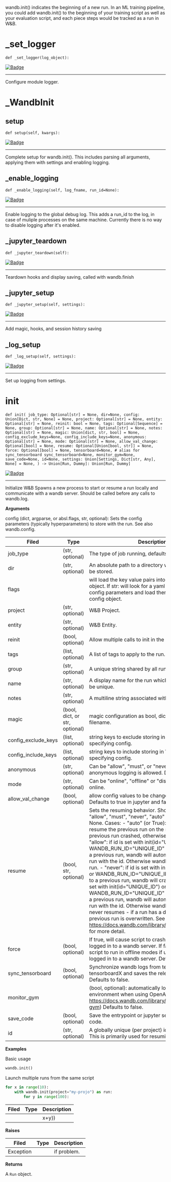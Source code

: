 wandb.init() indicates the beginning of a new run. In an ML training pipeline,
you could add wandb.init() to the beginning of your training script as well as
your evaluation script, and each piece steps would be tracked as a run in W&B.
# _set_logger
`def _set_logger(log_object): `

[![Badge](https://img.shields.io/badge/View%20source%20on%20GitHub-black?style=for-the-badge&logo=github)](https://github.com/wandb/client/tree/master/wandb/sdk/wandb_init.py#L40-#L43)

****
    
Configure module logger.
    
# _WandbInit
## setup
`def setup(self, kwargs): `

[![Badge](https://img.shields.io/badge/View%20source%20on%20GitHub-black?style=for-the-badge&logo=github)](https://github.com/wandb/client/tree/master/wandb/sdk/wandb_init.py#L62-#L158)

****
    
Complete setup for wandb.init(). This includes parsing all arguments,
applying them with settings and enabling logging.
    
## _enable_logging
`def _enable_logging(self, log_fname, run_id=None): `

[![Badge](https://img.shields.io/badge/View%20source%20on%20GitHub-black?style=for-the-badge&logo=github)](https://github.com/wandb/client/tree/master/wandb/sdk/wandb_init.py#L167-#L200)

****
    
Enable logging to the global debug log.  This adds a run_id to the log,
in case of muliple processes on the same machine.
Currently there is no way to disable logging after it's enabled.
    
## _jupyter_teardown
`def _jupyter_teardown(self): `

[![Badge](https://img.shields.io/badge/View%20source%20on%20GitHub-black?style=for-the-badge&logo=github)](https://github.com/wandb/client/tree/master/wandb/sdk/wandb_init.py#L232-#L245)

****
    
Teardown hooks and display saving, called with wandb.finish
    
## _jupyter_setup
`def _jupyter_setup(self, settings): `

[![Badge](https://img.shields.io/badge/View%20source%20on%20GitHub-black?style=for-the-badge&logo=github)](https://github.com/wandb/client/tree/master/wandb/sdk/wandb_init.py#L247-#L269)

****
    
Add magic, hooks, and session history saving
    
## _log_setup
`def _log_setup(self, settings): `

[![Badge](https://img.shields.io/badge/View%20source%20on%20GitHub-black?style=for-the-badge&logo=github)](https://github.com/wandb/client/tree/master/wandb/sdk/wandb_init.py#L271-#L304)

****
    
Set up logging from settings.
    
# init
`def init( job_type: Optional[str] = None, dir=None, config: Union[Dict, str, None] = None, project: Optional[str] = None, entity: Optional[str] = None, reinit: bool = None, tags: Optional[Sequence] = None, group: Optional[str] = None, name: Optional[str] = None, notes: Optional[str] = None, magic: Union[dict, str, bool] = None, config_exclude_keys=None, config_include_keys=None, anonymous: Optional[str] = None, mode: Optional[str] = None, allow_val_change: Optional[bool] = None, resume: Optional[Union[bool, str]] = None, force: Optional[bool] = None, tensorboard=None, # alias for sync_tensorboard sync_tensorboard=None, monitor_gym=None, save_code=None, id=None, settings: Union[Settings, Dict[str, Any], None] = None, ) -> Union[Run, Dummy]: Union[Run, Dummy]`

[![Badge](https://img.shields.io/badge/View%20source%20on%20GitHub-black?style=for-the-badge&logo=github)](https://github.com/wandb/client/tree/master/wandb/sdk/wandb_init.py#L456-#L613)

****
    
Initialize W&B
Spawns a new process to start or resume a run locally and communicate with a
wandb server. Should be called before any calls to wandb.log.

    
**Arguments**
    
config (dict, argparse, or absl.flags, str, optional):
    Sets the config parameters (typically hyperparameters) to store with the
    run. See also wandb.config.

    
| **Filed** | **Type** | **Description** |
|--|--|--|
| job_type | (str, optional) | The type of job running, defaults to 'train' |
| dir | (str, optional) | An absolute path to a directory where metadata will be stored. |
| flags |  | will load the key value pairs into the runs config object. If str: will look for a yaml file that includes config parameters and load them into the run's config object. |
| project | (str, optional) | W&B Project. |
| entity | (str, optional) | W&B Entity. |
| reinit | (bool, optional) | Allow multiple calls to init in the same process. |
| tags | (list, optional) | A list of tags to apply to the run. |
| group | (str, optional) | A unique string shared by all runs in a given group. |
| name | (str, optional) | A display name for the run which does not have to be unique. |
| notes | (str, optional) | A multiline string associated with the run. |
| magic | (bool, dict, or str, optional) | magic configuration as bool, dict, json string, yaml filename. |
| config_exclude_keys | (list, optional) | string keys to exclude storing in W&B when specifying config. |
| config_include_keys | (list, optional) | string keys to include storing in W&B when specifying config. |
| anonymous | (str, optional) | Can be "allow", "must", or "never". Controls whether anonymous logging is allowed. Defaults to never. |
| mode | (str, optional) | Can be "online", "offline" or "disabled". Defaults to online. |
| allow_val_change | (bool, optional) | allow config values to be changed after setting. Defaults to true in jupyter and false otherwise. |
| resume | (bool, str, optional) | Sets the resuming behavior. Should be one of: "allow", "must", "never", "auto" or None. Defaults to None. Cases: - "auto" (or True): automatically resume the previous run on the same machine. if the previous run crashed, otherwise starts a new run. - "allow": if id is set with init(id="UNIQUE_ID") or WANDB_RUN_ID="UNIQUE_ID" and it is identical to a previous run, wandb will automatically resume the run with the id. Otherwise wandb will start a new run. - "never": if id is set with init(id="UNIQUE_ID") or WANDB_RUN_ID="UNIQUE_ID" and it is identical to a previous run, wandb will crash. - "must": if id is set with init(id="UNIQUE_ID") or WANDB_RUN_ID="UNIQUE_ID" and it is identical to a previous run, wandb will automatically resume the run with the id. Otherwise wandb will crash. - None: never resumes - if a run has a duplicate run_id the previous run is overwritten. See https://docs.wandb.com/library/advanced/resuming for more detail. |
| force | (bool, optional) | If true, will cause script to crash if user can't or isn't logged in to a wandb server. If false, will cause script to run in offline modes if user can't or isn't logged in to a wandb server. Defaults to false. |
| sync_tensorboard | (bool, optional) | Synchronize wandb logs from tensorboard or tensorboardX and saves the relevant events file. Defaults to false. |
| monitor_gym |  | (bool, optional): automatically logs videos of environment when using OpenAI Gym (see https://docs.wandb.com/library/integrations/openai-gym) Defaults to false. |
| save_code | (bool, optional) | Save the entrypoint or jupyter session history source code. |
| id | (str, optional) | A globally unique (per project) identifier for the run. This is primarily used for resuming. |
**Examples**
    
Basic usage
```python
wandb.init()
```

Launch multiple runs from the same script
```python
for x in range(10):
    with wandb.init(project="my-projo") as run:
        for y in range(100):
```

    
| **Filed** | **Type** | **Description** |
|--|--|--|
|  |  | x+y}) |
**Raises**
    

    
| **Filed** | **Type** | **Description** |
|--|--|--|
| Exception |  | if problem. |
**Returns**
    
A `Run` object.
    
